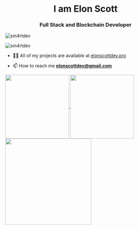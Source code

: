 <h1 align="center">I am Elon Scott</h1>
<h3 align="center">Full Stack and Blockchain Developer</h3>

<p align="left"> <img src="https://komarev.com/ghpvc/?username=sm4rtdev&label=Profile%20views&color=0e75b6&style=flat" alt="sm4rtdev" /> </p>

<p align="left"> <img src="https://github-profile-trophy.vercel.app/?username=sm4rtdev&theme=juicyfresh" alt="sm4rtdev" /></a> </p>

- 👨‍💻 All of my projects are available at [elonscottdev.pro](https://www.elonscottdev.pro)

- 📫 How to reach me **elonscottdev@gmail.com**

<p align="left">
</p>
<a href="https://github.com/sm4rtdev">
  <img height=200 align="center" src="https://github-readme-streak-stats.herokuapp.com/?user=sm4rtdev&theme=radical" />
</a>
<a href="https://github.com/sm4rtdev">
  <img height=200 align="center" src="https://github-readme-stats.vercel.app/api/top-langs?username=sm4rtdev&show_icons=true&locale=en&layout=compact&langs_count=8&theme=radical" />
</a>
<a href="https://github.com/sm4rtdev">
  <img height=270 align="center" src="https://github-readme-stats.vercel.app/api?username=sm4rtdev&show_icons=true&rank_icon=github&icon_color=79ff97&show=reviews,discussions_started,discussions_answered,prs_merged,prs_merged_percentage&theme=radical" />
</a>
